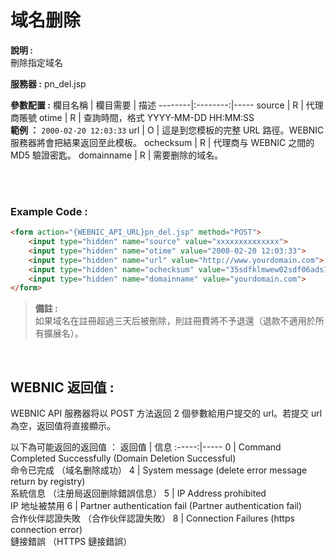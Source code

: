 # 域名删除

**說明 :**  <br> 
刪除指定域名

**服務器 :** pn_del.jsp

**參數配置 :**
欄目名稱 | 欄目需要 | 描述
--------|:--------:|-----
source | R | 代理商賬號
otime | R | 查詢時間，格式 YYYY-MM-DD HH:MM:SS <br> **範例 ：** `2000-02-20 12:03:33`
url | O | 這是到您模板的完整 URL 路徑。WEBNIC 服務器將會把結果返回至此模板。
ochecksum | R | 代理商与 WEBNIC 之間的 MD5 驗證密匙。
domainname | R | 需要删除的域名。

<br><br>

### Example Code :

```HTML
<form action="{WEBNIC_API_URL}pn_del.jsp" method="POST"> 
    <input type="hidden" name="source" value="xxxxxxxxxxxxxx"> 
    <input type="hidden" name="otime" value="2000-02-20 12:03:33"> 
    <input type="hidden" name="url" value="http://www.yourdomain.com">
    <input type="hidden" name="ochecksum" value="35sdfklmwew02sdf06ads1asd3"> 
    <input type="hidden" name="domainname" value="yourdomain.com">
</form>
```

>**備註 :** <br>
如果域名在註冊超過三天后被刪除，則註冊費將不予退還（退款不適用於所有擴展名）。

<br>

WEBNIC 返回值 :
-----
WEBNIC API 服務器将以 POST 方法返回 2 個參數給用户提交的 url。若提交 url 為空，返回值将直接顯示。

以下為可能返回的返回值 ：
返回值 | 信息
:-----:|-----
0 | Command Completed Successfully (Domain Deletion Successful) <br> 命令已完成 （域名删除成功）
4 | System message (delete error message return by registry) <br> 系統信息 （注册局返回删除錯誤信息）
5 | IP Address prohibited <br> IP 地址被禁用
6 | Partner authentication fail (Partner authentication fail) <br> 合作伙伴認證失敗 （合作伙伴認證失敗）
8 | Connection Failures (https connection error) <br> 鏈接錯誤 （HTTPS 鏈接錯誤）
